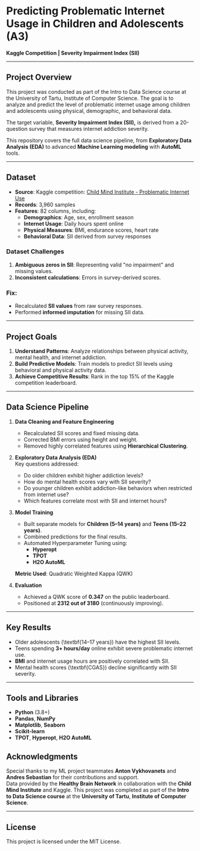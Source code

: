 # **Predicting Problematic Internet Usage in Children and Adolescents (A3)**
**Kaggle Competition | Severity Impairment Index (SII)**

---

## **Project Overview**
This project was conducted as part of the Intro to Data Science course at the University of Tartu, Institute of Computer Science. The goal is to analyze and predict the level of problematic internet usage among children and adolescents using physical, demographic, and behavioral data.

The target variable, **Severity Impairment Index (SII),** is derived from a 20-question survey that measures internet addiction severity.

This repository covers the full data science pipeline, from **Exploratory Data Analysis (EDA)** to advanced **Machine Learning modeling** with **AutoML** tools.



---

## **Dataset**
- **Source**: Kaggle competition: [Child Mind Institute - Problematic Internet Use](https://www.kaggle.com/competitions/child-mind-institute-problematic-internet-use/)
- **Records**: 3,960 samples
- **Features**: 82 columns, including:
  - **Demographics**: Age, sex, enrollment season  
  - **Internet Usage**: Daily hours spent online  
  - **Physical Measures**: BMI, endurance scores, heart rate  
  - **Behavioral Data**: SII derived from survey responses  

### Dataset Challenges
1. **Ambiguous zeros in SII**: Representing valid "no impairment" and missing values.  
2. **Inconsistent calculations**: Errors in survey-derived scores.  

### Fix:
- Recalculated **SII values** from raw survey responses.  
- Performed **informed imputation** for missing SII data.  

---

## **Project Goals**
1. **Understand Patterns**: Analyze relationships between physical activity, mental health, and internet addiction.  
2. **Build Predictive Models**: Train models to predict SII levels using behavioral and physical activity data.  
3. **Achieve Competitive Results**: Rank in the top 15% of the Kaggle competition leaderboard.  

---

## **Data Science Pipeline**
1. **Data Cleaning and Feature Engineering**  
   - Recalculated SII scores and fixed missing data.  
   - Corrected BMI errors using height and weight.  
   - Removed highly correlated features using **Hierarchical Clustering**.

2. **Exploratory Data Analysis (EDA)**  
   Key questions addressed:
   - Do older children exhibit higher addiction levels?
   - How do mental health scores vary with SII severity?
   - Do younger children exhibit addiction-like behaviors when restricted from internet use?  
   - Which features correlate most with SII and internet hours?

3. **Model Training**  
   - Built separate models for **Children (5–14 years)** and **Teens (15–22 years)**.  
   - Combined predictions for the final results.  
   - Automated Hyperparameter Tuning using:  
     - **Hyperopt**  
     - **TPOT**  
     - **H2O AutoML**  

   **Metric Used**: Quadratic Weighted Kappa (QWK)

4. **Evaluation**  
   - Achieved a QWK score of **0.347** on the public leaderboard.  
   - Positioned at **2312 out of 3180** (continuously improving).  


---

## **Key Results**
- Older adolescents (\textbf{14–17 years}) have the highest SII levels.  
- Teens spending **3+ hours/day** online exhibit severe problematic internet use.  
- **BMI** and internet usage hours are positively correlated with SII.  
- Mental health scores (\textbf{CGAS}) decline significantly with SII severity.

---

## **Tools and Libraries**
- **Python** (3.8+)
- **Pandas**, **NumPy**
- **Matplotlib**, **Seaborn**
- **Scikit-learn**  
- **TPOT**, **Hyperopt**, **H2O AutoML**  

## **Acknowledgments**
Special thanks to my ML project teammates **Anton Vykhovanets** and **Andres Sebastian** for their contributions and support.  
Data provided by the **Healthy Brain Network** in collaboration with the **Child Mind Institute** and Kaggle.
This project was completed as part of the **Intro to Data Science course** at the **University of Tartu**, **Institute of Computer Science**.

---

## **License**
This project is licensed under the MIT License.  

